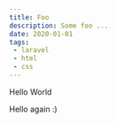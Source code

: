 ```yaml
---
title: Foo
description: Some foo ...
date: 2020-01-01
tags:
 - laravel
 - html
 - css
---
```


Hello World

<!-- more -->

Hello again :) 